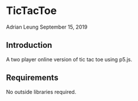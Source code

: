 # TicTacToe
Adrian Leung
September 15, 2019
## Introduction

A two player online version of tic tac toe using p5.js. 

## Requirements

No outside libraries required.
